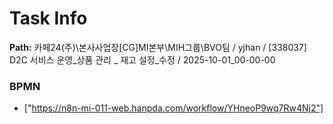 # Task Info

**Path:** 카페24(주)\본사사업장\[CG]MI본부\MIH그룹\BVO팀 / yjhan / [338037] D2C 서비스 운영_상품 관리 _ 재고 설정_수정 / 2025-10-01_00-00-00

### BPMN
- ["https://n8n-mi-011-web.hanpda.com/workflow/YHneoP9wq7Rw4Nj2"]

